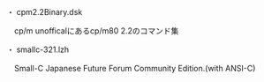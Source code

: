 ・ cpm2.2Binary.dsk

　cp/m unofficalにあるcp/m80 2.2のコマンド集

・ smallc-321.lzh

　Small-C Japanese Future Forum Community Edition.(with ANSI-C)
